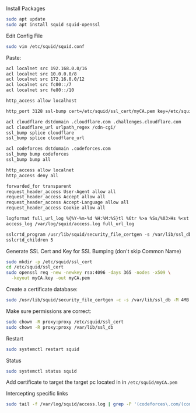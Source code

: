 Install Packages
```bash
sudo apt update
sudo apt install squid squid-openssl
```

Edit Config File
```bash
sudo vim /etc/squid/squid.conf
```

Paste:
```txt
acl localnet src 192.168.0.0/16  
acl localnet src 10.0.0.0/8
acl localnet src 172.16.0.0/12
acl localnet src fc00::/7
acl localnet src fe80::/10

http_access allow localhost

http_port 3128 ssl-bump cert=/etc/squid/ssl_cert/myCA.pem key=/etc/squid/ssl_cert/myCA.key

acl cloudflare dstdomain .cloudflare.com .challenges.cloudflare.com
acl cloudflare_url urlpath_regex /cdn-cgi/
ssl_bump splice cloudflare
ssl_bump splice cloudflare_url

acl codeforces dstdomain .codeforces.com
ssl_bump bump codeforces  
ssl_bump bump all       

http_access allow localnet
http_access deny all

forwarded_for transparent
request_header_access User-Agent allow all
request_header_access Accept allow all
request_header_access Accept-Language allow all
request_header_access Cookie allow all

logformat full_url_log %{%Y-%m-%d %H:%M:%S}tl %6tr %>a %Ss/%03>Hs %<st %rm %>ru %[un %Sh/%<a %mt
access_log /var/log/squid/access.log full_url_log

sslcrtd_program /usr/lib/squid/security_file_certgen -s /var/lib/ssl_db -M 4MB
sslcrtd_children 5
```

Generate SSL Cert and Key for SSL Bumping (don't skip Common Name)
```bash
sudo mkdir -p /etc/squid/ssl_cert
cd /etc/squid/ssl_cert
sudo openssl req -new -newkey rsa:4096 -days 365 -nodes -x509 \
  -keyout myCA.key -out myCA.pem
```

Create a certificate database:
```bash
sudo /usr/lib/squid/security_file_certgen -c -s /var/lib/ssl_db -M 4MB
```

Make sure permissions are correct:
```bash
sudo chown -R proxy:proxy /etc/squid/ssl_cert
sudo chown -R proxy:proxy /var/lib/ssl_db
```

Restart
```bash
sudo systemctl restart squid
```

Status
```bash
sudo systemctl status squid
```

Add certificate to target the target pc located in in `/etc/squid/myCA.pem`


Intercepting specific links
```bash
sudo tail -f /var/log/squid/access.log | grep -P '(codeforces\.com/(contest|problemset|blog)/|atcoder\.jp/contests/|google\.com/search\?|github\.com/|chatgpt\.com/|deepseek\.com/|vjudge\.net/contest/(?!710280)(\d{6})|vjudge\.net/problem/(?!description)|vjudge\.net/group|vjudge\.net/user/solveDetail/|vjudge\.net/problem/leaderBoard)'
```
